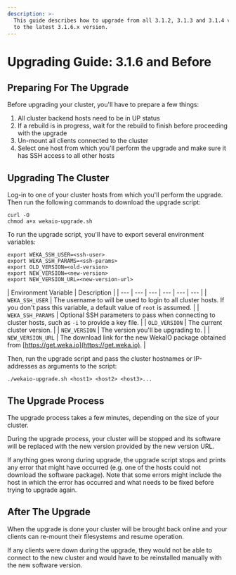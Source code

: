 ```yaml
---
description: >-
  This guide describes how to upgrade from all 3.1.2, 3.1.3 and 3.1.4 versions
  to the latest 3.1.6.x version.
---
```


# Upgrading Guide: 3.1.6 and Before

## Preparing For The Upgrade

Before upgrading your cluster, you'll have to prepare a few things:

1. All cluster backend hosts need to be in UP status
2. If a rebuild is in progress, wait for the rebuild to finish before proceeding with the upgrade
3. Un-mount all clients connected to the cluster
4. Select one host from which you'll perform the upgrade and make sure it has SSH access to all other hosts

## Upgrading The Cluster

Log-in to one of your cluster hosts from which you'll perform the upgrade. Then run the following commands to download the upgrade script:

```text
curl -O 
chmod a+x wekaio-upgrade.sh
```

To run the upgrade script, you'll have to export several environment variables:

```text
export WEKA_SSH_USER=<ssh-user>
export WEKA_SSH_PARAMS=<ssh-params>
export OLD_VERSION=<old-version>
export NEW_VERSION=<new-version>
export NEW_VERSION_URL=<new-version-url>
```

| Environment Variable | Description |
| --- | --- | --- | --- | --- | --- |
| `WEKA_SSH_USER` | The username to will be used to login to all cluster hosts. If you don't pass this variable, a default value of `root` is assumed. |
| `WEKA_SSH_PARAMS` | Optional SSH parameters to pass when connecting to cluster hosts, such as `-i` to provide a key file. |
| `OLD_VERSION` | The current cluster version. |
| `NEW_VERSION` | The version you'll be upgrading to. |
| `NEW_VERSION_URL` | The download link for the new WekaIO package obtained from [https://get.weka.io](https://get.weka.io). |

Then, run the upgrade script and pass the cluster hostnames or IP-addresses as arguments to the script:

```text
./wekaio-upgrade.sh <host1> <host2> <host3>...
```

## The Upgrade Process

The upgrade process takes a few minutes, depending on the size of your cluster.

During the upgrade process, your cluster will be stopped and its software will be replaced with the new version provided by the new version URL.

If anything goes wrong during upgrade, the upgrade script stops and prints any error that might have occurred \(e.g. one of the hosts could not download the software package\). Note that some errors might include the host in which the error has occurred and what needs to be fixed before trying to upgrade again.

## After The Upgrade

When the upgrade is done your cluster will be brought back online and your clients can re-mount their filesystems and resume operation.

If any clients were down during the upgrade, they would not be able to connect to the new cluster and would have to be reinstalled manually with the new software version.

